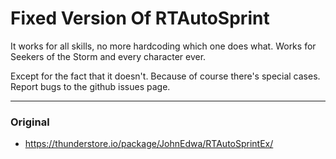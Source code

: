 # Fixed Version Of RTAutoSprint

It works for all skills, no more hardcoding which one does what. Works for Seekers of the Storm and every character ever.

Except for the fact that it doesn't. Because of course there's special cases. Report bugs to the github issues page.

---

### Original

- https://thunderstore.io/package/JohnEdwa/RTAutoSprintEx/